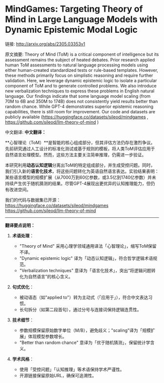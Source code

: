 # MindGames: Targeting Theory of Mind in Large Language Models with Dynamic Epistemic Modal Logic

链接: http://arxiv.org/abs/2305.03353v1

原文摘要:
Theory of Mind (ToM) is a critical component of intelligence but its
assessment remains the subject of heated debates. Prior research applied human
ToM assessments to natural language processing models using either
human-created standardized tests or rule-based templates. However, these
methods primarily focus on simplistic reasoning and require further validation.
Here, we leverage dynamic epistemic logic to isolate a particular component of
ToM and to generate controlled problems. We also introduce new verbalization
techniques to express these problems in English natural language. Our findings
indicate that some language model scaling (from 70M to 6B and 350M to 174B)
does not consistently yield results better than random chance. While GPT-4
demonstrates superior epistemic reasoning capabilities, there is still room for
improvement. Our code and datasets are publicly available
(https://huggingface.co/datasets/sileod/mindgames ,
https://github.com/sileod/llm-theory-of-mind )

中文翻译:
**中文翻译：**  

**心智理论（ToM）**是智能的核心组成部分，但其评估方法仍存在激烈争议。先前研究通过人工设计的标准化测试或基于规则的模板，将人类ToM评估应用于自然语言处理模型。然而，这些方法主要关注简单推理，仍需进一步验证。  

本研究利用**动态认知逻辑**分离出ToM的特定组成部分，并生成受控问题。同时，我们引入新的**语言化技术**，将这些问题转化为英语自然语言表达。实验结果表明：某些语言模型的规模扩展（从7000万到60亿参数，或3.5亿到1740亿参数）并未持续产生优于随机猜测的结果。尽管GPT-4展现出更优异的认知推理能力，但仍有改进空间。  

我们的代码与数据集已开源：  
https://huggingface.co/datasets/sileod/mindgames  
https://github.com/sileod/llm-theory-of-mind  

---  
**翻译要点说明：**  
1. **术语处理**：  
   - "Theory of Mind" 采用心理学领域通用译法「心智理论」，缩写ToM保留不译。  
   - "Dynamic epistemic logic" 译为「动态认知逻辑」，符合哲学逻辑术语规范。  
   - "Verbalization techniques" 意译为「语言化技术」，突出“将逻辑问题转化为自然语言”的核心含义。  

2. **句式优化**：  
   - 被动语态（如"applied to"）转为主动式（「应用于」），符合中文表达习惯。  
   - 长句拆分（如第二段首句），通过分号与连接词保持逻辑连贯性。  

3. **技术细节**：  
   - 参数规模保留原始数字单位（M/B），避免歧义；"scaling"译为「规模扩展」体现模型参数增长。  
   - "Better than random chance" 意译为「优于随机猜测」，保留统计学含义。  

4. **学术风格**：  
   - 使用「受控问题」「认知推理」等术语保持学术严谨性。  
   - 开源链接保留原始URL，确保可追溯性。
